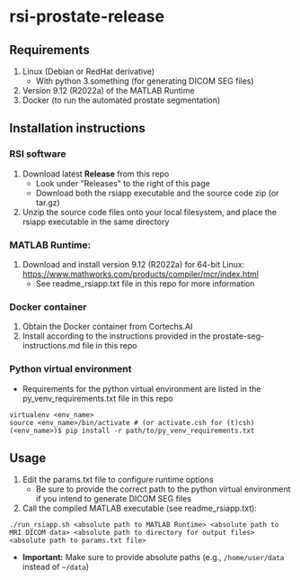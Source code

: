 # rsi-prostate-release

## Requirements
1. Linux (Debian or RedHat derivative)
   - With python 3.something (for generating DICOM SEG files)
3. Version 9.12 (R2022a) of the MATLAB Runtime
4. Docker (to run the automated prostate segmentation)

## Installation instructions
### RSI software
1. Download latest **Release** from this repo
      - Look under "Releases" to the right of this page
      - Download both the rsiapp executable and the source code zip (or tar.gz)
3. Unzip the source code files onto your local filesystem, and place the rsiapp executable in the same directory

### MATLAB Runtime:
1. Download and install version 9.12 (R2022a) for 64-bit Linux: https://www.mathworks.com/products/compiler/mcr/index.html
   - See readme_rsiapp.txt file in this repo for more information

### Docker container
1. Obtain the Docker container from Cortechs.AI
2. Install according to the instructions provided in the prostate-seg-instructions.md file in this repo

### Python virtual environment
- Requirements for the python virtual environment are listed in the py_venv_requirements.txt file in this repo
```
virtualenv <env_name>
source <env_name>/bin/activate # (or activate.csh for (t)csh)
(<env_name>)$ pip install -r path/to/py_venv_requirements.txt
```

## Usage
1. Edit the params.txt file to configure runtime options
   - Be sure to provide the correct path to the python virtual environment if you intend to generate DICOM SEG files
3. Call the compiled MATLAB executable (see readme_rsiapp.txt):
```
./run_rsiapp.sh <absolute path to MATLAB Runtime> <absolute path to MRI DICOM data> <absolute path to directory for output files> <absolute path to params.txt file>
```
   - **Important:** Make sure to provide absolute paths (e.g., `/home/user/data` instead of `~/data`)
